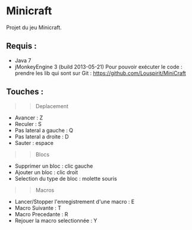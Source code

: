 Minicraft
=========

Projet du jeu Minicraft.


Requis :
--------
* Java 7
* jMonkeyEngine 3 (build 2013-05-21)
Pour pouvoir exécuter le code : prendre les lib qui sont sur Git :  https://github.com/Louspirit/MiniCraft

Touches :
---------
>>Deplacement
* Avancer : Z
* Reculer : S
* Pas lateral a gauche : Q
* Pas lateral a droite : D
* Sauter : espace

>>Blocs
* Supprimer un bloc : clic gauche
* Ajouter un bloc : clic droit
* Selection du type de bloc : molette souris

>>Macros
* Lancer/Stopper l'enregistrement d'une macro : E
* Macro Suivante : T
* Macro Precedante : R
* Rejouer la macro selectionnée : Y
